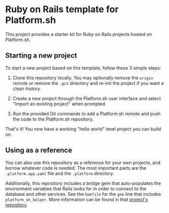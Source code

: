 # Ruby on Rails template for Platform.sh

This project provides a starter kit for Ruby on Rails projects hosted on Platform.sh.

## Starting a new project

To start a new project based on this template, follow these 3 simple steps:

1. Clone this repository locally.  You may optionally remove the `origin` remote or remove the `.git` directory and re-init the project if you want a clean history.
 
2. Create a new project through the Platform.sh user interface and select "Import an existing project" when prompted.

3. Run the provided Git commands to add a Platform.sh remote and push the code to the Platform.sh repository.

That's it!  You now have a working "hello world" level project you can build on.

## Using as a reference

You can also use this repository as a reference for your own projects, and borrow whatever code is needed. The most important parts are the `.platform.app.yaml` file and the `.platform` directory.

Additionally, this repository includes a bridge gem that auto-populates the environment variables that Rails looks for in order to connect to the database and other services.  See the `Gemfile` for the `gem` line that includes `platform_sh_helper`.  More information can be found in that [project's repository](https://github.com/platformsh/platformsh-rails-helper).
